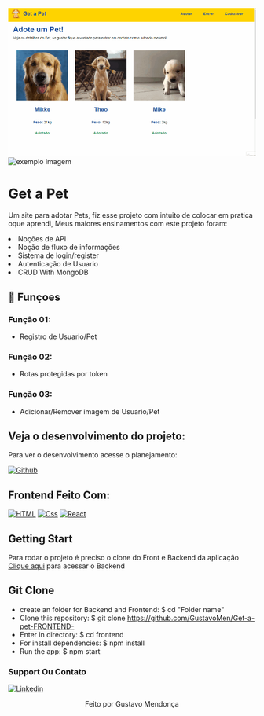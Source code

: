 <img src="./src/assets/readmeGithub/User1.gif" alt="exemplo imagem">
<img src="./src/assets/readmeGithub/User2.gif" alt="exemplo imagem">

# Get a Pet

Um site para adotar Pets, fiz esse projeto com intuito de colocar em pratica oque aprendi, Meus maiores ensinamentos com este projeto foram:
<li> Noções de API
<li> Noção de fluxo de informaçôes
<li> Sistema de login/register 
<li>Autenticação de Usuario
<li> CRUD With MongoDB

## 🔧 Funçoes 

### Função 01:
- Registro de Usuario/Pet

### Função 02:
- Rotas protegidas por token
  
### Função 03:
- Adicionar/Remover imagem de Usuario/Pet 


## Veja o desenvolvimento do projeto:

Para ver o desenvolvimento acesse o planejamento:

[![Github](https://img.shields.io/badge/GitHub-100000?style=for-the-badge&logo=github&logoColor=white)](https://github.com/GustavoMen/Get-a-pet-BACKEND-)




## Frontend Feito Com:
[![HTML](https://img.shields.io/badge/HTML-239120?style=for-the-badge&logo=html5&logoColor=white)](https://developer.mozilla.org/pt-BR/docs/Web/JavaScript)
[![Css](https://img.shields.io/badge/CSS-239120?&style=for-the-badge&logo=css3&logoColor=white)](https://developer.mozilla.org/pt-BR/docs/Web/JavaScript)
[![React](https://img.shields.io/badge/React-20232A?style=for-the-badge&logo=react&logoColor=61DAFB)](https://developer.mozilla.org/pt-BR/docs/Web/JavaScript)  


## Getting Start
  <p>Para rodar o projeto é preciso o clone do Front e Backend da aplicação <a href='https://github.com/GustavoMen/Get-a-pet-BACKEND-'>Clique aqui</a> para acessar o Backend</p>
  
## Git Clone

- create an folder for Backend and Frontend: 
$ cd "Folder name"  
- Clone this repository: 
$ git clone https://github.com/GustavoMen/Get-a-pet-FRONTEND-
- Enter in directory:
$ cd frontend
- For install dependencies:
$ npm install
- Run the app: 
$ npm start



### Support Ou Contato



[![Linkedin](https://img.shields.io/badge/LinkedIn-0077B5?style=for-the-badge&logo=linkedin&logoColor=white)](https://www.linkedin.com/in/gustavomen/)
  
 <p align = 'center' font-weith='bold'> Feito por Gustavo Mendonça
